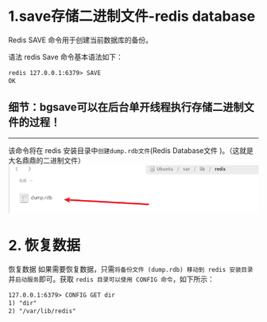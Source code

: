 # 1.save存储二进制文件-redis database
Redis SAVE 命令用于创建当前数据库的备份。

语法
redis Save 命令基本语法如下：
```redis
redis 127.0.0.1:6379> SAVE 
OK
```

## 细节：bgsave可以在后台单开线程执行存储二进制文件的过程！

---
该命令将在 redis 安装目录中`创建dump.rdb文件`(Redis Database文件 )。（这就是大名鼎鼎的二进制文件）
![alt text](../img/rdb文件.png)

# 2. 恢复数据
恢复数据
如果需要恢复数据，只需`将备份文件 (dump.rdb) 移动到 redis 安装目录`并`启动服务`即可。获取 `redis 目录可以使用 CONFIG 命令`，如下所示：

```redis
127.0.0.1:6379> CONFIG GET dir
1) "dir"
2) "/var/lib/redis"
```
